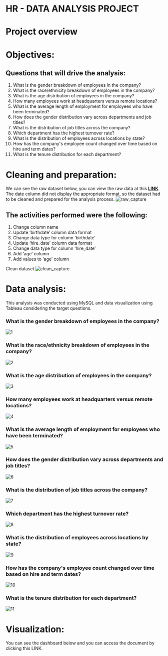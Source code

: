 # HR - DATA ANALYSIS PROJECT

# Project overview

# Objectives:
## Questions that will drive the analysis:
1. What is the gender breakdown of employees in the company?
2. What is the race/ethnicity breakdown of employees in the company?
3. What is the age distribution of employees in the company?
4. How many employees work at headquarters versus remote locations?
5. What is the average length of employment for employees who have been terminated?
6. How does the gender distribution vary across departments and job titles?
7. What is the distribution of job titles across the company?
8. Which department has the highest turnover rate?
9. What is the distribution of employees across locations by state?
10. How has the company's employee count changed over time based on hire and term dates?
11. What is the tenure distribution for each department?

# Cleaning and preparation:
We can see the raw dataset below, you can view the raw data at this **[LINK](https://github.com/al1fandi/HR_Project/blob/03a454e8a274b90ac5bce4176399c9bde9fdd867/table/raw_data_hr.csv)**. The date column did not display the appropriate format, so the dataset had to be cleaned and prepared for the analysis process.
![raw_capture](https://github.com/al1fandi/HR_Project/blob/main/image/raw_capture.png?raw=true)

## The activities performed were the following:
1. Change column name 
2. Update ‘birthdate’ column data format
3. Change data type for column ‘birthdate’
4. Update ‘hire_date’ column data format
5. Change data type for column ‘hire_date’
6. Add ‘age’ column
7. Add values to ‘age’ column

Clean dataset
![clean_capture](https://github.com/al1fandi/HR_Project/blob/main/image/clean_capture.png?raw=true)

# Data analysis:
This analysis was conducted using MySQL and data visualization using Tableau considering the target questions.

### What is the gender breakdown of employees in the company?
![1](https://github.com/al1fandi/HR_Project/blob/main/image/1.png?raw=true)

### What is the race/ethnicity breakdown of employees in the company?
![2](https://github.com/al1fandi/HR_Project/blob/main/image/2.png?raw=true)

### What is the age distribution of employees in the company?
![3](https://github.com/al1fandi/HR_Project/blob/main/image/3.png?raw=true)

### How many employees work at headquarters versus remote locations?
![4](https://github.com/al1fandi/HR_Project/blob/main/image/4.png?raw=true)

### What is the average length of employment for employees who have been terminated?
![5](https://github.com/al1fandi/HR_Project/blob/main/image/5.png?raw=true)

### How does the gender distribution vary across departments and job titles?
![6](https://github.com/al1fandi/HR_Project/blob/main/image/6.png?raw=true)

### What is the distribution of job titles across the company?
![7](https://github.com/al1fandi/HR_Project/blob/main/image/7.png?raw=true)

### Which department has the highest turnover rate?
![8](https://github.com/al1fandi/HR_Project/blob/main/image/8.png?raw=true)

### What is the distribution of employees across locations by state?
![9](https://github.com/al1fandi/HR_Project/blob/main/image/9.png?raw=true)

### How has the company's employee count changed over time based on hire and term dates?
![10](https://github.com/al1fandi/HR_Project/blob/main/image/10.png?raw=true)

### What is the tenure distribution for each department?
![11](https://github.com/al1fandi/HR_Project/blob/main/image/11.png?raw=true)

# Visualization:
You can see the dashboard below and you can access the document by clicking this LINK.

